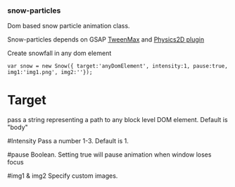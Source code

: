 ### snow-particles

Dom based snow particle animation class. 

Snow-particles depends on GSAP [TweenMax](https://greensock.com/docs/TweenMax) and [Physics2D plugin](https://greensock.com/Physics2DPlugin)

Create snowfall in any dom element 

```
var snow = new Snow({ target:'anyDomElement', intensity:1, pause:true, img1:'img1.png', img2:''});
```

# Target
pass a string representing a path to any block level DOM element. Default is "body"

#Intensity
Pass a number 1-3. Default is 1.

#pause 
Boolean. Setting true will pause animation when window loses focus

#img1 & img2
Specify custom images.
